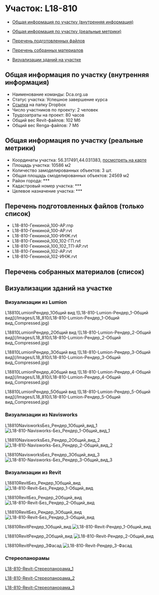# Участок: L18-810

* [Общая информация по участку (внутренняя информация)](#Chapter1)

* [Общая информация по участку (реальные метрики)](#Chapter2)

* [Перечень подготовленных файлов](#Chapter3)

* [Перечень собранных материалов](#Chapter4)

* [Визуализации зданий на участке](#Chapter5)

## <a id="Chapter1"></a> Общая информация по участку (внутренняя информация)
+ Наименование команды: Dca.org.ua
+ Статус участка: Успешное завершение курса
+ [Ссылка](https://www.dropbox.com/sh/wvvgv1nw1iqred9/AAAmJ13I4E8uaKcP--vui59na/L18_810?dl=0) на папку Dropbox
+ Число участников по проекту: 2 человек
+ Трудозатраты на проект: 80 часов
+ Общий вес Revit-файлов: 102 Мб
+ Общий вес Renga-файлов: 7 Мб
## <a id="Chapter2"></a> Общая информация по участку (реальные метрики)
+ Координаты участка: 56.317491,44.031383, [посмотреть на карте](https://yandex.ru/maps/47/nizhny-novgorod/?ll=44.031383%2C56.317491&z=19)
+ Площадь участка: 10586 м2
+ Количество замоделированных объектов: 3 шт.
+ Общая площадь смоделированных объектов: 24569 м2
+ Район города: *** 
+ Кадастровый номер участка: *** 
+ Целевое назначение участка: *** 
## <a id="Chapter3"></a> Перечень подготовленных файлов (только список)
+ L18-810-Генкиной_100-АР.rnp
+ L18-810-Генкиной_100-АР.rvt
+ L18-810-Генкиной_100-ИНЖ.rvt
+ L18-810-Генкиной_100_102-ГП.rvt
+ L18-810-Генкиной_100_102_ТП-АР.rvt
+ L18-810-Генкиной_102-АР.rvt
+ L18-810-Генкиной_102-ИНЖ.rvt
## <a id="Chapter4"></a> Перечень собранных материалов (список)
## <a id="Chapter5"></a> Визуализации зданий на участке
### Визуализации из Lumion
L18810LumionРендер_1Общий вид
![L18-810-Lumion-Рендер_1-Общий вид](/Images/L18_810/L18-810-Lumion-Рендер_1-Общий вид_Compressed.jpg)

L18810LumionРендер_2Общий вид
![L18-810-Lumion-Рендер_2-Общий вид](/Images/L18_810/L18-810-Lumion-Рендер_2-Общий вид_Compressed.jpg)

L18810LumionРендер_3Общий вид
![L18-810-Lumion-Рендер_3-Общий вид](/Images/L18_810/L18-810-Lumion-Рендер_3-Общий вид_Compressed.jpg)

L18810LumionРендер_4Общий вид
![L18-810-Lumion-Рендер_4-Общий вид](/Images/L18_810/L18-810-Lumion-Рендер_4-Общий вид_Compressed.jpg)

L18810LumionРендер_5Общий вид
![L18-810-Lumion-Рендер_5-Общий вид](/Images/L18_810/L18-810-Lumion-Рендер_5-Общий вид_Compressed.jpg)

### Визуализации из Navisworks
L18810NavisworksБез_Рендер_1Общий_вид_1
![L18-810-Navisworks-Без_Рендер_1-Общий_вид_1](/Images/L18_810/L18-810-Navisworks-Без_Рендер_1-Общий_вид_1_Compressed.jpg)

L18810NavisworksБез_Рендер_2Общий_вид_2
![L18-810-Navisworks-Без_Рендер_2-Общий_вид_2](/Images/L18_810/L18-810-Navisworks-Без_Рендер_2-Общий_вид_2_Compressed.jpg)

L18810NavisworksБез_Рендер_3Общий_вид_3
![L18-810-Navisworks-Без_Рендер_3-Общий_вид_3](/Images/L18_810/L18-810-Navisworks-Без_Рендер_3-Общий_вид_3_Compressed.jpg)

### Визуализации из Revit
L18810RevitБез_Рендер_1Общий_вид
![L18-810-Revit-Без_Рендер_1-Общий_вид](/Images/L18_810/L18-810-Revit-Без_Рендер_1-Общий_вид_Compressed.jpg)

L18810RevitБез_Рендер_2Общий_вид
![L18-810-Revit-Без_Рендер_2-Общий_вид](/Images/L18_810/L18-810-Revit-Без_Рендер_2-Общий_вид_Compressed.jpg)

L18810RevitБез_Рендер_3Общий_вид
![L18-810-Revit-Без_Рендер_3-Общий_вид](/Images/L18_810/L18-810-Revit-Без_Рендер_3-Общий_вид_Compressed.jpg)

L18810RevitРендер_1Общий_вид
![L18-810-Revit-Рендер_1-Общий_вид](/Images/L18_810/L18-810-Revit-Рендер_1-Общий_вид_Compressed.jpg)

L18810RevitРендер_2Общий_вид
![L18-810-Revit-Рендер_2-Общий_вид](/Images/L18_810/L18-810-Revit-Рендер_2-Общий_вид_Compressed.jpg)

L18810RevitРендер_3Фасад
![L18-810-Revit-Рендер_3-Фасад](/Images/L18_810/L18-810-Revit-Рендер_3-Фасад_Compressed.jpg)

### Стереопанорамы
[L18-810-Revit-Стереопанорама_1](https://gallery.autodesk.com/a360rendering/projects/l18-810--100-102--1?popupSNS=true&fbclid=IwAR3cSNCSUP1CuWdaOlOBHYrG8OoYA6vK3hUStgzPoh6tKX6AdZ9IJebu4-s)

[L18-810-Revit-Стереопанорама_2](https://gallery.autodesk.com/a360rendering/projects/l18-810--100-102--2?popupSNS=true&fbclid=IwAR1FHZdki0czivDdQxLsNJIUM6IfsjJ-8TT1EXhEQNbNypX8oopO7JreosI)

[L18-810-Revit-Стереопанорама_3](https://gallery.autodesk.com/a360rendering/projects/l18-810--100-102--3?popupSNS=true&fbclid=IwAR3j8RYQTS3zVy8jFvIh5VdHZJy2yge-QlQ6q1VEVKHwi3jFnaS-XPkVFpg)

